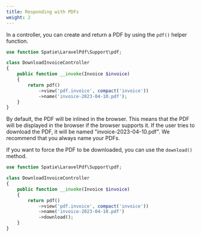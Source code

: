 ```yaml
---
title: Responding with PDFs
weight: 2
---
```


In a controller, you can create and return a PDF by using the `pdf()` helper function.

```php
use function Spatie\LaravelPdf\Support\pdf;

class DownloadInvoiceController
{
    public function __invoke(Invoice $invoice)
    {
        return pdf()
            ->view('pdf.invoice', compact('invoice'))
            ->name('invoice-2023-04-10.pdf');
    }
}
```

By default, the PDF will be inlined in the browser. This means that the PDF will be displayed in the browser if the
browser supports it. If the user tries to download the PDF, it will be named "invoice-2023-04-10.pdf". We recommend that
you always name your PDFs.

If you want to force the PDF to be downloaded, you can use the `download()` method.

```php
use function Spatie\LaravelPdf\Support\pdf;

class DownloadInvoiceController
{
    public function __invoke(Invoice $invoice)
    {
        return pdf()
            ->view('pdf.invoice', compact('invoice'))
            ->name('invoice-2023-04-10.pdf')
            ->download();
    }
}
```
